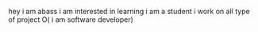 hey  i am abass
i am interested in learning
i am a student
i   work on all type of project O( i am software developer) 

